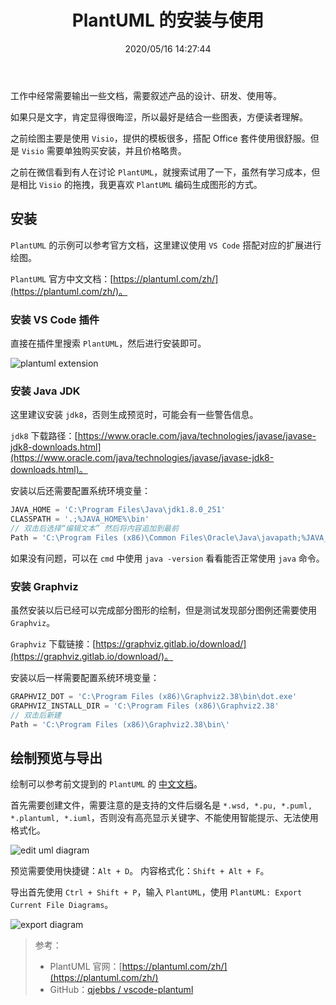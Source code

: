 ﻿---
title: "PlantUML 的安装与使用"
date: "2020/05/16 14:27:44"
updated: "2020/05/16 14:36:16"
permalink: "plantuml-installation-and-use/"
tags:
 - UML
categories:
 - [开发, 工具]
---

工作中经常需要输出一些文档，需要叙述产品的设计、研发、使用等。

如果只是文字，肯定显得很晦涩，所以最好是结合一些图表，方便读者理解。

之前绘图主要是使用 `Visio`，提供的模板很多，搭配 Office 套件使用很舒服。但是 `Visio` 需要单独购买安装，并且价格略贵。

之前在微信看到有人在讨论 `PlantUML`，就搜索试用了一下，虽然有学习成本，但是相比 `Visio` 的拖拽，我更喜欢 `PlantUML` 编码生成图形的方式。

## 安装

`PlantUML` 的示例可以参考官方文档，这里建议使用 `VS Code` 搭配对应的扩展进行绘图。

`PlantUML` 官方中文文档：[https://plantuml.com/zh/](https://plantuml.com/zh/)。

### 安装 VS Code 插件

直接在插件里搜索 `PlantUML`，然后进行安装即可。

![plantuml extension](https://www.hd2y.net/upload/2020/05/plantuml%20extension-e98aebd405bf42aabaa6140a51aff533.png)

### 安装 Java JDK

这里建议安装 `jdk8`，否则生成预览时，可能会有一些警告信息。

`jdk8` 下载路径：[https://www.oracle.com/java/technologies/javase/javase-jdk8-downloads.html](https://www.oracle.com/java/technologies/javase/javase-jdk8-downloads.html)。

安装以后还需要配置系统环境变量：

```js
JAVA_HOME = 'C:\Program Files\Java\jdk1.8.0_251'
CLASSPATH = '.;%JAVA_HOME%\bin'
// 双击后选择“编辑文本” 然后将内容追加到最前
Path = 'C:\Program Files (x86)\Common Files\Oracle\Java\javapath;%JAVA_HOME%\bin;%JAVA_HOME%\jre\bin;'
```

如果没有问题，可以在 `cmd` 中使用 `java -version` 看看能否正常使用 `java` 命令。

### 安装 Graphviz

虽然安装以后已经可以完成部分图形的绘制，但是测试发现部分图例还需要使用 `Graphviz`。

`Graphviz` 下载链接：[https://graphviz.gitlab.io/download/](https://graphviz.gitlab.io/download/)。

安装以后一样需要配置系统环境变量：

```js
GRAPHVIZ_DOT = 'C:\Program Files (x86)\Graphviz2.38\bin\dot.exe'
GRAPHVIZ_INSTALL_DIR = 'C:\Program Files (x86)\Graphviz2.38'
// 双击后新建
Path = 'C:\Program Files (x86)\Graphviz2.38\bin\'
```

## 绘制预览与导出

绘制可以参考前文提到的 `PlantUML` 的 [中文文档](https://plantuml.com/zh/)。

首先需要创建文件，需要注意的是支持的文件后缀名是 `*.wsd, *.pu, *.puml, *.plantuml, *.iuml`，否则没有高亮显示关键字、不能使用智能提示、无法使用格式化。

![edit uml diagram](https://www.hd2y.net/upload/2020/05/edit%20uml%20diagram-1e44caaf640d4f90aaef16fde4c58743.png)

预览需要使用快捷键：`Alt + D`。
内容格式化：`Shift + Alt + F`。

导出首先使用 `Ctrl + Shift + P`，输入 `PlantUML`，使用 `PlantUML: Export Current File Diagrams`。

![export diagram](https://www.hd2y.net/upload/2020/05/export%20diagram-cdff58005c58456f894b49ee7924820c.png)

> 参考：
> + PlantUML 官网：[https://plantuml.com/zh/](https://plantuml.com/zh/)
> + GitHub：[qjebbs / vscode-plantuml](https://github.com/qjebbs/vscode-plantuml)
